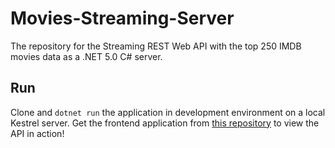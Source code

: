 # Movies-Streaming-Server
The repository for the Streaming REST Web API with the top 250 IMDB movies data as a .NET 5.0 C# server. 

## Run
Clone and `dotnet run` the application in development environment on a local Kestrel server. 
Get the frontend application from [this repository](https://github.com/RenaudVancoillie/Movies-Streaming-Client) to view the API in action!
